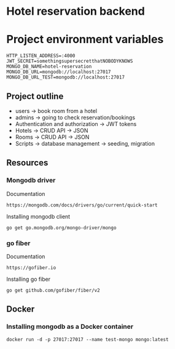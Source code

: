 # Hotel reservation backend

# Project environment variables
```
HTTP_LISTEN_ADDRESS=:4000
JWT_SECRET=somethingsupersecretthatNOBODYKNOWS
MONGO_DB_NAME=hotel-reservation
MONGO_DB_URL=mongodb://localhost:27017
MONGO_DB_URL_TEST=mongodb://localhost:27017
```

## Project outline
- users -> book room from a hotel
- admins -> going to check reservation/bookings
- Authentication and authorization -> JWT tokens
- Hotels -> CRUD API -> JSON
- Rooms -> CRUD API -> JSON
- Scripts -> database management -> seeding, migration

## Resources
### Mongodb driver
Documentation
```
https://mongodb.com/docs/drivers/go/current/quick-start
```

Installing mongodb client
```
go get go.mongodb.org/mongo-driver/mongo
```

### go fiber
Documentation
```
https://gofiber.io
```

Installing go fiber
```
go get github.com/gofiber/fiber/v2
```

## Docker
### Installing mongodb as a Docker container
```
docker run -d -p 27017:27017 --name test-mongo mongo:latest
